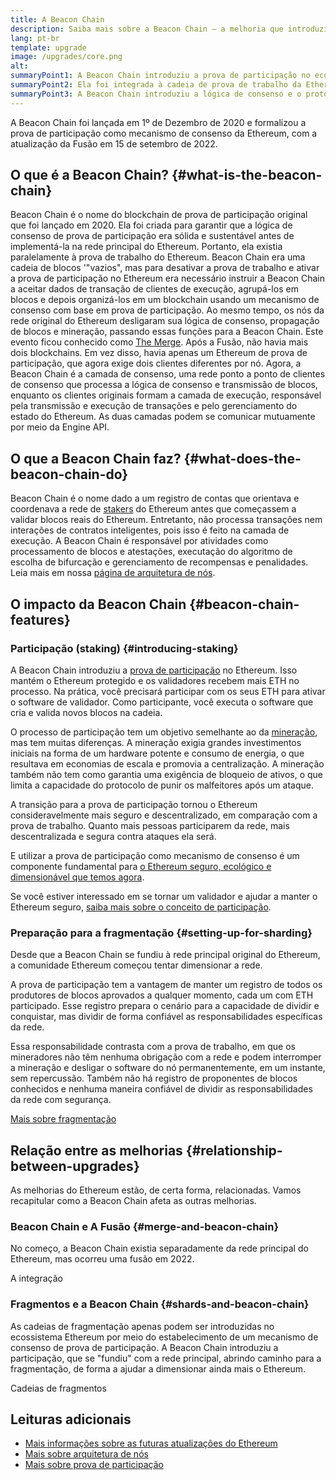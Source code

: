 ```yaml
---
title: A Beacon Chain
description: Saiba mais sobre a Beacon Chain — a melhoria que introduziu a prova de participação no Ethereum.
lang: pt-br
template: upgrade
image: /upgrades/core.png
alt:
summaryPoint1: A Beacon Chain introduziu a prova de participação no ecossistema Ethereum.
summaryPoint2: Ela foi integrada à cadeia de prova de trabalho da Ethereum original em setembro de 2022.
summaryPoint3: A Beacon Chain introduziu a lógica de consenso e o protocolo de propagação de boatos de bloco que agora protege a Ethereum.
---
```


<UpgradeStatus isShipped dateKey="page-upgrades:page-upgrades-beacon-date">
  A Beacon Chain foi lançada em 1º de Dezembro de 2020 e formalizou a prova de participação como mecanismo de consenso da Ethereum, com a atualização da Fusão em 15 de setembro de 2022.
</UpgradeStatus>

## O que é a Beacon Chain? {#what-is-the-beacon-chain}

Beacon Chain é o nome do blockchain de prova de participação original que foi lançado em 2020. Ela foi criada para garantir que a lógica de consenso de prova de participação era sólida e sustentável antes de implementá-la na rede principal do Ethereum. Portanto, ela existia paralelamente à prova de trabalho do Ethereum. Beacon Chain era uma cadeia de blocos '"vazios", mas para desativar a prova de trabalho e ativar a prova de participação no Ethereum era necessário instruir a Beacon Chain a aceitar dados de transação de clientes de execução, agrupá-los em blocos e depois organizá-los em um blockchain usando um mecanismo de consenso com base em prova de participação. Ao mesmo tempo, os nós da rede original do Ethereum desligaram sua lógica de consenso, propagação de blocos e mineração, passando essas funções para a Beacon Chain. Este evento ficou conhecido como [The Merge](/roadmap/merge/). Após a Fusão, não havia mais dois blockchains. Em vez disso, havia apenas um Ethereum de prova de participação, que agora exige dois clientes diferentes por nó. Agora, a Beacon Chain é a camada de consenso, uma rede ponto a ponto de clientes de consenso que processa a lógica de consenso e transmissão de blocos, enquanto os clientes originais formam a camada de execução, responsável pela transmissão e execução de transações e pelo gerenciamento do estado do Ethereum. As duas camadas podem se comunicar mutuamente por meio da Engine API.

## O que a Beacon Chain faz? {#what-does-the-beacon-chain-do}

Beacon Chain é o nome dado a um registro de contas que orientava e coordenava a rede de [stakers](/participantes/) do Ethereum antes que começassem a validar blocos reais do Ethereum. Entretanto, não processa transações nem interações de contratos inteligentes, pois isso é feito na camada de execução. A Beacon Chain é responsável por atividades como processamento de blocos e atestações, executação do algoritmo de escolha de bifurcação e gerenciamento de recompensas e penalidades. Leia mais em nossa [página de arquitetura de nós](/developers/docs/nodes-and-clients/node-architecture/#node-comparison).

## O impacto da Beacon Chain {#beacon-chain-features}

### Participação (staking) {#introducing-staking}

A Beacon Chain introduziu a [prova de participação](/developers/docs/consensus-mechanisms/pos/) no Ethereum. Isso mantém o Ethereum protegido e os validadores recebem mais ETH no processo. Na prática, você precisará participar com os seus ETH para ativar o software de validador. Como participante, você executa o software que cria e valida novos blocos na cadeia.

O processo de participação tem um objetivo semelhante ao da [mineração](/developers/docs/mining/), mas tem muitas diferenças. A mineração exigia grandes investimentos iniciais na forma de um hardware potente e consumo de energia, o que resultava em economias de escala e promovia a centralização. A mineração também não tem como garantia uma exigência de bloqueio de ativos, o que limita a capacidade do protocolo de punir os malfeitores após um ataque.

A transição para a prova de participação tornou o Ethereum consideravelmente mais seguro e descentralizado, em comparação com a prova de trabalho. Quanto mais pessoas participarem da rede, mais descentralizada e segura contra ataques ela será.

E utilizar a prova de participação como mecanismo de consenso é um componente fundamental para [o Ethereum seguro, ecológico e dimensionável que temos agora](/roadmap/vision/).

<InfoBanner emoji=":money_bag:">
  Se você estiver interessado em se tornar um validador e ajudar a manter o Ethereum seguro, <a href="/staking/">saiba mais sobre o conceito de participação</a>.
</InfoBanner>

### Preparação para a fragmentação {#setting-up-for-sharding}

Desde que a Beacon Chain se fundiu à rede principal original do Ethereum, a comunidade Ethereum começou tentar dimensionar a rede.

A prova de participação tem a vantagem de manter um registro de todos os produtores de blocos aprovados a qualquer momento, cada um com ETH participado. Esse registro prepara o cenário para a capacidade de dividir e conquistar, mas dividir de forma confiável as responsabilidades específicas da rede.

Essa responsabilidade contrasta com a prova de trabalho, em que os mineradores não têm nenhuma obrigação com a rede e podem interromper a mineração e desligar o software do nó permanentemente, em um instante, sem repercussão. Também não há registro de proponentes de blocos conhecidos e nenhuma maneira confiável de dividir as responsabilidades da rede com segurança.

[Mais sobre fragmentação](/roadmap/danksharding/)

## Relação entre as melhorias {#relationship-between-upgrades}

As melhorias do Ethereum estão, de certa forma, relacionadas. Vamos recapitular como a Beacon Chain afeta as outras melhorias.

### Beacon Chain e A Fusão {#merge-and-beacon-chain}

No começo, a Beacon Chain existia separadamente da rede principal do Ethereum, mas ocorreu uma fusão em 2022.

<ButtonLink to="/roadmap/merge/">
  A integração
</ButtonLink>

### Fragmentos e a Beacon Chain {#shards-and-beacon-chain}

As cadeias de fragmentação apenas podem ser introduzidas no ecossistema Ethereum por meio do estabelecimento de um mecanismo de consenso de prova de participação. A Beacon Chain introduziu a participação, que se "fundiu" com a rede principal, abrindo caminho para a fragmentação, de forma a ajudar a dimensionar ainda mais o Ethereum.

<ButtonLink to="/roadmap/danksharding/">
  Cadeias de fragmentos
</ButtonLink>

## Leituras adicionais

- [Mais informações sobre as futuras atualizações do Ethereum](/roadmap/vision)
- [Mais sobre arquitetura de nós](/developers/docs/nodes-and-clients/node-architecture)
- [Mais sobre prova de participação](/developers/docs/consensus-mechanisms/pos)
